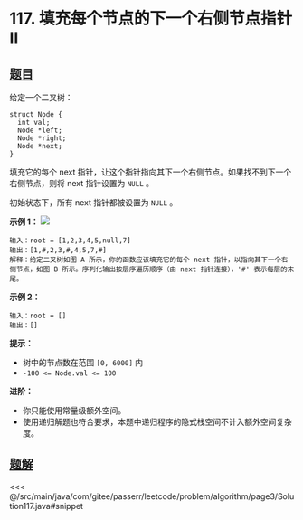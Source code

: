 # 117. 填充每个节点的下一个右侧节点指针 II

## [题目](https://leetcode.cn/problems/populating-next-right-pointers-in-each-node-ii/)
给定一个二叉树：

```
struct Node {
  int val;
  Node *left;
  Node *right;
  Node *next;
}
```

填充它的每个 next 指针，让这个指针指向其下一个右侧节点。如果找不到下一个右侧节点，则将 next 指针设置为 `NULL` 。

初始状态下，所有 next 指针都被设置为 `NULL` 。

**示例 1：**
![](https://assets.leetcode.com/uploads/2019/02/15/117_sample.png)

```
输入：root = [1,2,3,4,5,null,7]
输出：[1,#,2,3,#,4,5,7,#]
解释：给定二叉树如图 A 所示，你的函数应该填充它的每个 next 指针，以指向其下一个右侧节点，如图 B 所示。序列化输出按层序遍历顺序（由 next 指针连接），'#' 表示每层的末尾。
```

**示例 2：**

```
输入：root = []
输出：[]
```

**提示：**

* 树中的节点数在范围 `[0, 6000]` 内
* `-100 <= Node.val <= 100`

**进阶：**

* 你只能使用常量级额外空间。
* 使用递归解题也符合要求，本题中递归程序的隐式栈空间不计入额外空间复杂度。

<!-- -->



## [题解](https://github.com/PasseRR/JavaLeetCode/blob/master/src/main/java/com/gitee/passerr/leetcode/problem/algorithm/page3/Solution117.java)

<<< @/src/main/java/com/gitee/passerr/leetcode/problem/algorithm/page3/Solution117.java#snippet
